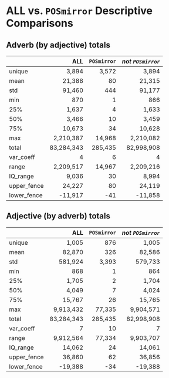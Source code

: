 # ALL vs. `POSmirror` Descriptive Comparisons

## Adverb (by adjective) totals

|             |        ALL | `POSmirror` | _not `POSmirror`_ |
|:------------|-----------:|------------:|------------------:|
| unique      |      3,894 |       3,572 |             3,894 |
| mean        |     21,388 |          80 |            21,315 |
| std         |     91,460 |         444 |            91,177 |
| min         |        870 |           1 |               866 |
| 25%         |      1,637 |           4 |             1,633 |
| 50%         |      3,466 |          10 |             3,459 |
| 75%         |     10,673 |          34 |            10,628 |
| max         |  2,210,387 |      14,968 |         2,210,082 |
| total       | 83,284,343 |     285,435 |        82,998,908 |
| var_coeff   |          4 |           6 |                 4 |
| range       |  2,209,517 |      14,967 |         2,209,216 |
| IQ_range    |      9,036 |          30 |             8,994 |
| upper_fence |     24,227 |          80 |            24,119 |
| lower_fence |    -11,917 |         -41 |           -11,858 |

## Adjective (by adverb) totals

|             |        ALL | `POSmirror` | _not `POSmirror`_ |
|:------------|-----------:|------------:|------------------:|
| unique      |      1,005 |         876 |             1,005 |
| mean        |     82,870 |         326 |            82,586 |
| std         |    581,924 |       3,393 |           579,733 |
| min         |        868 |           1 |               864 |
| 25%         |      1,705 |           2 |             1,704 |
| 50%         |      4,049 |           7 |             4,024 |
| 75%         |     15,767 |          26 |            15,765 |
| max         |  9,913,432 |      77,335 |         9,904,571 |
| total       | 83,284,343 |     285,435 |        82,998,908 |
| var_coeff   |          7 |          10 |                 7 |
| range       |  9,912,564 |      77,334 |         9,903,707 |
| IQ_range    |     14,062 |          24 |            14,061 |
| upper_fence |     36,860 |          62 |            36,856 |
| lower_fence |    -19,388 |         -34 |           -19,388 |